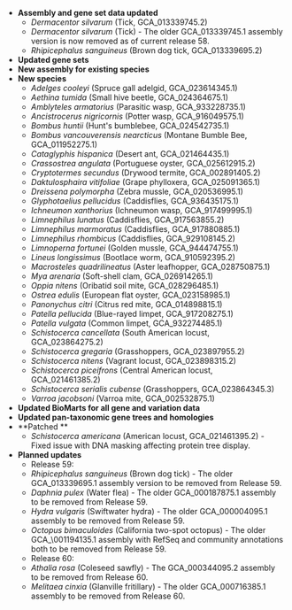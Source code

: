 - **Assembly and gene set data updated**
  - _Dermacentor silvarum_ (Tick, GCA\_013339745.2)
  - _Dermacentor silvarum_ (Tick) - The older GCA\_013339745.1 assembly version is now removed as of current release 58.
  - _Rhipicephalus sanguineus_ (Brown dog tick, GCA\_013339695.2)
- **Updated gene sets**
- **New assembly for existing species**
- **New species**
  - _Adelges cooleyi_ (Spruce gall adelgid, GCA\_023614345.1)
  - _Aethina tumida_ (Small hive beetle, GCA\_024364675.1)
  - _Amblyteles armatorius_ (Parasitic wasp, GCA\_933228735.1)
  - _Ancistrocerus nigricornis_ (Potter wasp, GCA\_916049575.1)
  - _Bombus huntii_ (Hunt's bumblebee, GCA\_024542735.1)
  - _Bombus vancouverensis nearcticus_ (Montane Bumble Bee, GCA\_011952275.1)
  - _Cataglyphis hispanica_ (Desert ant, GCA\_021464435.1)
  - _Crassostrea angulata_ (Portuguese oyster, GCA\_025612915.2)
  - _Cryptotermes secundus_ (Drywood termite, GCA\_002891405.2)
  - _Daktulosphaira vitifoliae_ (Grape phylloxera, GCA\_025091365.1)
  - _Dreissena polymorpha_ (Zebra mussle, GCA\_020536995.1)
  - _Glyphotaelius pellucidus_ (Caddisflies, GCA\_936435175.1)
  - _Ichneumon xanthorius_ (Ichneumon wasp, GCA\_917499995.1)
  - _Limnephilus lunatus_ (Caddisflies, GCA\_917563855.2)
  - _Limnephilus marmoratus_ (Caddisflies, GCA\_917880885.1)
  - _Limnephilus rhombicus_ (Caddisflies, GCA\_929108145.2)
  - _Limnoperna fortunei_ (Golden mussle, GCA\_944474755.1)
  - _Lineus longissimus_ (Bootlace worm, GCA\_910592395.2)
  - _Macrosteles quadrilineatus_ (Aster leafhopper, GCA\_028750875.1)
  - _Mya arenaria_ (Soft-shell clam, GCA\_026914265.1)
  - _Oppia nitens_ (Oribatid soil mite, GCA\_028296485.1)
  - _Ostrea edulis_ (European flat oyster, GCA\_023158985.1)
  - _Panonychus citri_ (Citrus red mite, GCA\_014898815.1)
  - _Patella pellucida_ (Blue-rayed limpet, GCA\_917208275.1)
  - _Patella vulgata_ (Common limpet, GCA\_932274485.1)
  - _Schistocerca cancellata_ (South American locust, GCA\_023864275.2)
  - _Schistocerca gregaria_ (Grasshoppers, GCA\_023897955.2)
  - _Schistocerca nitens_ (Vagrant locust, GCA\_023898315.2)
  - _Schistocerca piceifrons_ (Central American locust, GCA\_021461385.2)
  - _Schistocerca serialis cubense_ (Grasshoppers, GCA\_023864345.3)
  - _Varroa jacobsoni_ (Varroa mite, GCA\_002532875.1)
- **Updated BioMarts for all gene and variation data**
- **Updated pan-taxonomic gene trees and homologies**
- **Patched **
  - _Schistocerca americana_ (American locust, GCA\_021461395.2) - Fixed issue with DNA masking affecting protein tree display.
- **Planned updates**
  - Release 59:
  - _Rhipicephalus sanguineus_ (Brown dog tick) - The older GCA\_013339695.1 assembly version to be removed from Release 59.
  - _Daphnia pulex_ (Water flea) - The older GCA\_000187875.1 assembly to be removed from Release 59.
  - _Hydra vulgaris_ (Swiftwater hydra) - The older GCA\_000004095.1 assembly to be removed from Release 59.
  - _Octopus bimaculoides_ (California two-spot octopus) - The older GCA_\001194135.1 assembly with RefSeq and community annotations both to be removed from Release 59.
  - Release 60:
  - _Athalia rosa_ (Coleseed sawfly) - The GCA\_000344095.2 assembly to be removed from Release 60.
  - _Melitaea cinxia_ (Glanville fritillary) - The older GCA\_000716385.1 assembly to be removed from Release 60.
